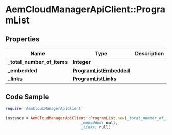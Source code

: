# AemCloudManagerApiClient::ProgramList

## Properties

Name | Type | Description | Notes
------------ | ------------- | ------------- | -------------
**_total_number_of_items** | **Integer** |  | [optional] 
**_embedded** | [**ProgramListEmbedded**](ProgramListEmbedded.md) |  | [optional] 
**_links** | [**ProgramListLinks**](ProgramListLinks.md) |  | [optional] 

## Code Sample

```ruby
require 'AemCloudManagerApiClient'

instance = AemCloudManagerApiClient::ProgramList.new(_total_number_of_items: null,
                                 _embedded: null,
                                 _links: null)
```


